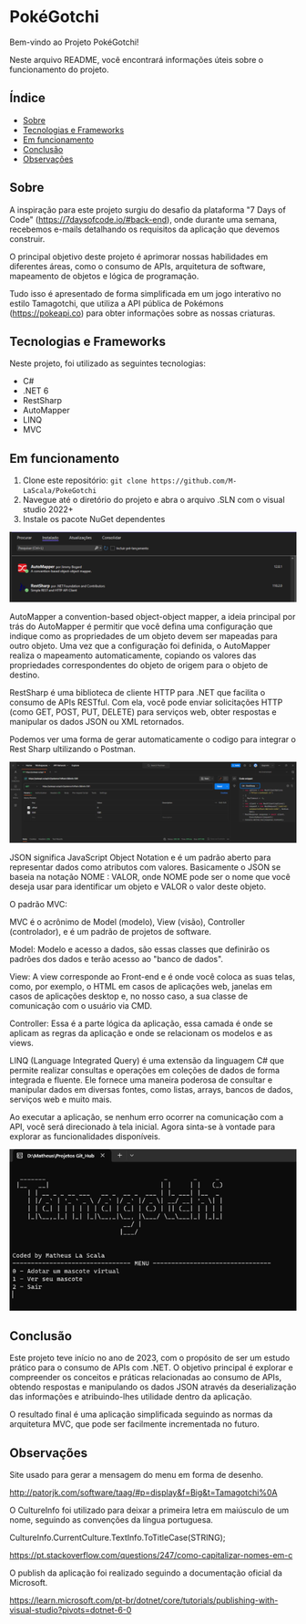 # PokéGotchi

Bem-vindo ao Projeto PokéGotchi! 

Neste arquivo README, você encontrará informações úteis sobre o funcionamento do projeto.

## Índice

- [Sobre](#sobre)
- [Tecnologias e Frameworks](#tecnologias-e-frameworks)
- [Em funcionamento](#em-funcionamento)
- [Conclusão](#conclusão)
- [Observações](#observações)

## Sobre

A inspiração para este projeto surgiu do desafio da plataforma "7 Days of Code" (https://7daysofcode.io/#back-end), onde durante uma semana, recebemos e-mails detalhando os requisitos da aplicação que devemos construir.

O principal objetivo deste projeto é aprimorar nossas habilidades em diferentes áreas, como o consumo de APIs, arquitetura de software, mapeamento de objetos e lógica de programação.

Tudo isso é apresentado de forma simplificada em um jogo interativo no estilo Tamagotchi, que utiliza a API pública de Pokémons (https://pokeapi.co) para obter informações sobre as nossas criaturas.

## Tecnologias e Frameworks 

Neste projeto, foi utilizado as seguintes tecnologias:

- C# 
- .NET 6
- RestSharp
- AutoMapper
- LINQ
- MVC

## Em funcionamento

1. Clone este repositório: `git clone https://github.com/M-LaScala/PokeGotchi`
2. Navegue até o diretório do projeto e abra o arquivo .SLN com o visual studio 2022+
3. Instale os pacote NuGet dependentes

![](./Assets/NuGet.png)

AutoMapper a convention-based object-object mapper, a ideia principal por trás do AutoMapper é permitir que você defina uma configuração que indique como as propriedades de um objeto devem ser mapeadas para outro objeto. Uma vez que a configuração foi definida, o AutoMapper realiza o mapeamento automaticamente, copiando os valores das propriedades correspondentes do objeto de origem para o objeto de destino.

RestSharp é uma biblioteca de cliente HTTP para .NET que facilita o consumo de APIs RESTful. Com ela, você pode enviar solicitações HTTP (como GET, POST, PUT, DELETE) para serviços web, obter respostas e manipular os dados JSON ou XML retornados.

Podemos ver uma forma de gerar automaticamente o codigo para integrar o Rest Sharp ultilizando o Postman. 

![](./Assets/Post.png)

JSON significa JavaScript Object Notation e é um padrão aberto para representar dados como atributos com valores.
Basicamente o JSON se baseia na notação NOME : VALOR, onde NOME pode ser o nome que você deseja usar para identificar um objeto e VALOR o valor deste objeto.

O padrão MVC: 

MVC é o acrônimo de Model (modelo), View (visão), Controller (controlador), e é um padrão de projetos de software.

Model: Modelo e acesso a dados, são essas classes que definirão os padrões dos dados e terão acesso ao "banco de dados".

View: A view corresponde ao Front-end e é onde você coloca as suas telas, como, por exemplo, o HTML em casos de aplicações web, 
janelas em casos de aplicações desktop e, no nosso caso, a sua classe de comunicação com o usuário via CMD.

Controller: Essa é a parte lógica da aplicação, essa camada é onde se aplicam as regras da aplicação e onde se relacionam os modelos e as views.

LINQ (Language Integrated Query) é uma extensão da linguagem C# que permite realizar consultas e operações em coleções de dados de forma integrada e fluente. Ele fornece uma maneira poderosa de 
consultar e manipular dados em diversas fontes, como listas, arrays, bancos de dados, serviços web e muito mais.

Ao executar a aplicação, se nenhum erro ocorrer na comunicação com a  API, você será direcionado à tela inicial. Agora sinta-se à vontade para explorar as funcionalidades disponíveis.

![](./Assets/Menu.png)

## Conclusão

Este projeto teve início no ano de 2023, com o propósito de ser um estudo prático para o consumo de APIs com .NET. O objetivo principal é explorar e compreender os conceitos e práticas relacionadas ao consumo de APIs, obtendo respostas e manipulando os dados JSON através da deserialização das informações e atribuindo-lhes utilidade dentro da aplicação. 

O resultado final é uma aplicação simplificada seguindo as normas da arquitetura MVC, que pode ser facilmente incrementada no futuro.

## Observações 

Site usado para gerar a mensagem do menu em forma de desenho.

http://patorjk.com/software/taag/#p=display&f=Big&t=Tamagotchi%0A

O CultureInfo foi utilizado para deixar a primeira letra em maiúsculo de um nome, seguindo as convenções da língua portuguesa.

CultureInfo.CurrentCulture.TextInfo.ToTitleCase(STRING);

https://pt.stackoverflow.com/questions/247/como-capitalizar-nomes-em-c

O publish da aplicação foi realizado seguindo a documentação oficial da Microsoft.

https://learn.microsoft.com/pt-br/dotnet/core/tutorials/publishing-with-visual-studio?pivots=dotnet-6-0
